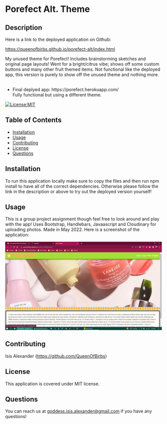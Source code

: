 # Porefect Alt. Theme

## Description 

Here is a link to the deployed application on Github:

https://queenofbirbs.github.io/porefect-alt/index.html

My unused theme for Porefect! Includes brainstorming sketches and original page layouts!
Went for a bright/citrus vibe; shows off some custom buttons and many other fruit themed items. Not functional like the deployed app, this version is purely to show off the unused theme and nothing more.
<br>
<br>
<ul>
  <li>
Final deplyed app: https://porefect.herokuapp.com/
    <br>
Fully functional but using a different theme.
  </li>
  </ul>

[![License:MIT](https://img.shields.io/badge/License-MIT-yellow.svg)](https://opensource.org/licenses/MIT)

## Table of Contents
- [Installation](#installation)
- [Usage](#usage)
- [Contributing](#contributing)
- [License](#license)
- [Questions](#questions)

## Installation

To run this application locally make sure to copy the files and then run npm install to have all of the correct dependencies. Otherwise please follow the link in the description or above to try out the deployed version yourself!

## Usage

This is a group project assignment though feel free to look around and play with the app! Uses Bootstrap, Handlebars, Javaascript and Cloudinary for uploading photos. Made in May 2022.
Here is a screenshot of the application:

<img src="./photos/porefect-alt.png">


## Contributing

Isis Alexander (https://github.com/QueenOfBirbs)

## License

This application is covered under MIT license. 

## Questions

You can reach us at goddess.isis.alexander@gmail.com if you have any questions!

